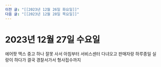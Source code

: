 ```yaml
---
이전 글: "[[2023년 12월 26일 화요일]]"
다음 글: "[[2023년 12월 28일 목요일]]"
---
```

# 2023년 12월 27일 수요일
에어팟 맥스 중고 하나 잘못 사서 아침부터 서비스센터 다녀오고 판매자랑 하루종일 실랑이 하다가 결국 경찰서가서 형사접수까지 
